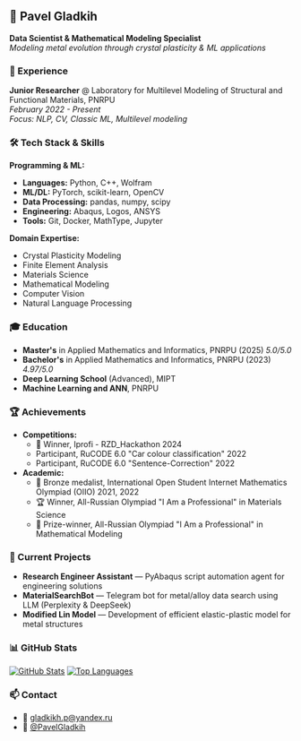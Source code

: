 ## 🚀 Pavel Gladkih
**Data Scientist & Mathematical Modeling Specialist**<br>
*Modeling metal evolution through crystal plasticity & ML applications*

### 💼 Experience
**Junior Researcher** @ Laboratory for Multilevel Modeling of Structural and Functional Materials, PNRPU<br>
*February 2022 - Present*<br>
*Focus: NLP, CV, Classic ML, Multilevel modeling*

### 🛠️ Tech Stack & Skills
**Programming & ML:**
- **Languages:** Python, C++, Wolfram
- **ML/DL:** PyTorch, scikit-learn, OpenCV
- **Data Processing:** pandas, numpy, scipy
- **Engineering:** Abaqus, Logos, ANSYS
- **Tools:** Git, Docker, MathType, Jupyter

**Domain Expertise:**
- Crystal Plasticity Modeling
- Finite Element Analysis
- Materials Science
- Mathematical Modeling
- Computer Vision
- Natural Language Processing

### 🎓 Education
- **Master's** in Applied Mathematics and Informatics, PNRPU (2025) *5.0/5.0*
- **Bachelor's** in Applied Mathematics and Informatics, PNRPU (2023) *4.97/5.0*
- **Deep Learning School** (Advanced), MIPT
- **Machine Learning and ANN**, PNRPU

### 🏆 Achievements
- **Competitions:**
  - 🥇 Winner, Iprofi - RZD_Hackathon 2024
  - Participant, RuCODE 6.0 "Car colour classification" 2022
  - Participant, RuCODE 6.0 "Sentence-Correction" 2022
- **Academic:**
  - 🥉 Bronze medalist, International Open Student Internet Mathematics Olympiad (OIIO) 2021, 2022
  - 🏆 Winner, All-Russian Olympiad "I Am a Professional" in Materials Science
  - 🥈 Prize-winner, All-Russian Olympiad "I Am a Professional" in Mathematical Modeling

### 🔬 Current Projects
- **Research Engineer Assistant** — PyAbaqus script automation agent for engineering solutions
- **MaterialSearchBot** — Telegram bot for metal/alloy data search using LLM (Perplexity & DeepSeek)
- **Modified Lin Model** — Development of efficient elastic-plastic model for metal structures

### 📊 GitHub Stats
[![GitHub Stats](https://github-readme-stats.vercel.app/api?username=PavelGld)](https://github.com/anuraghazra/github-readme-stats)
[![Top Languages](https://github-readme-stats.vercel.app/api/top-langs/?username=PavelGld&layout=compact)](https://github.com/anuraghazra/github-readme-stats)

### 📫 Contact
- 📧 gladkikh.p@yandex.ru
- 💬 [@PavelGladkih](https://t.me/PavelGladkih)
